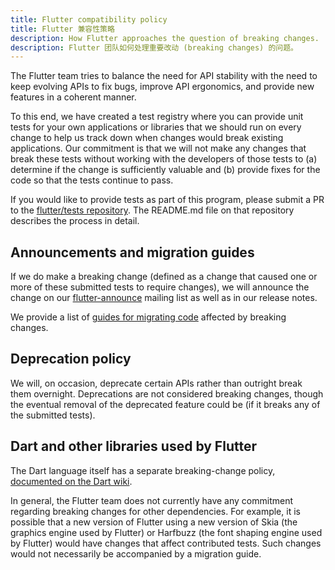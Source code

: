 ```yaml
---
title: Flutter compatibility policy
title: Flutter 兼容性策略
description: How Flutter approaches the question of breaking changes.
description: Flutter 团队如何处理重要改动 (breaking changes) 的问题。
---
```


The Flutter team tries to balance the need for API stability with the
need to keep evolving APIs to fix bugs, improve API ergonomics, and
provide new features in a coherent manner.

To this end, we have created a test registry where you can provide
unit tests for your own applications or libraries that we should run
on every change to help us track down when changes would break
existing applications. Our commitment is that we will not make any
changes that break these tests without working with the developers of
those tests to (a) determine if the change is sufficiently valuable
and (b) provide fixes for the code so that the tests continue to pass.

If you would like to provide tests as part of this program, please
submit a PR to the [flutter/tests
repository](https://github.com/flutter/tests). The README.md file on
that repository describes the process in detail.


## Announcements and migration guides

If we do make a breaking change (defined as a change that caused one
or more of these submitted tests to require changes), we will announce
the change on our
[flutter-announce](https://groups.google.com/forum/#!forum/flutter-announce)
mailing list as well as in our release notes.

We provide a list of [guides for migrating
code](https://flutter.dev/docs/release/breaking-changes/) affected by
breaking changes.


## Deprecation policy

We will, on occasion, deprecate certain APIs rather than outright
break them overnight. Deprecations are not considered breaking
changes, though the eventual removal of the deprecated feature could
be (if it breaks any of the submitted tests).


## Dart and other libraries used by Flutter

The Dart language itself has a separate breaking-change policy,
[documented on the Dart
wiki](https://github.com/dart-lang/sdk/blob/master/docs/process/breaking-changes.md).

In general, the Flutter team does not currently have any commitment
regarding breaking changes for other dependencies. For example, it is
possible that a new version of Flutter using a new version of Skia
(the graphics engine used by Flutter) or Harfbuzz (the font shaping
engine used by Flutter) would have changes that affect contributed
tests. Such changes would not necessarily be accompanied by a
migration guide.
